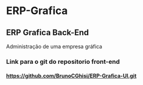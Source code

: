 # ERP-Grafica
## ERP Grafica Back-End
Administração de uma empresa gráfica <br>
### Link para  o git do repositorio  front-end  
#### https://github.com/BrunoCGhisi/ERP-Grafica-UI.git
